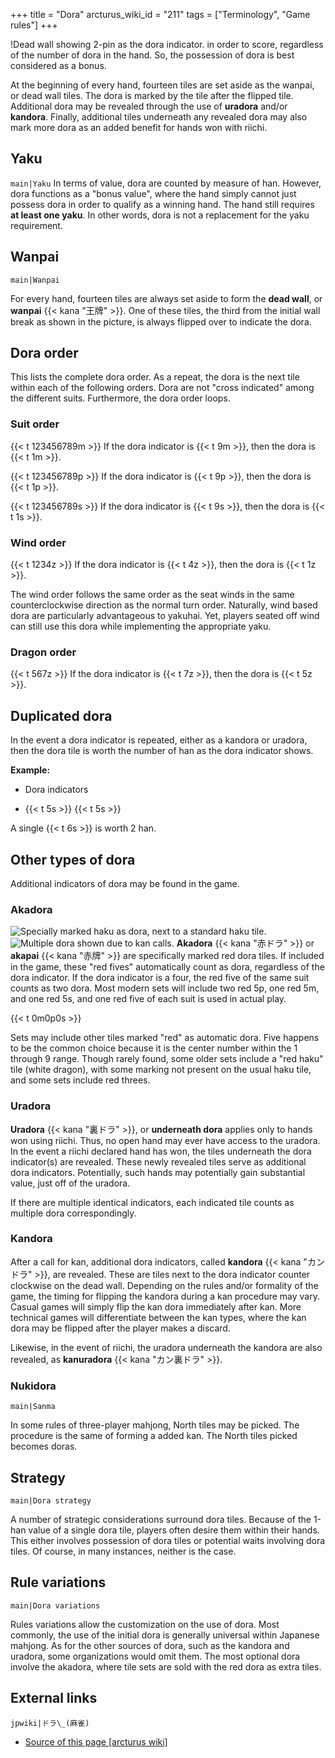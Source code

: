 +++
title = "Dora"
arcturus_wiki_id = "211"
tags = ["Terminology", "Game rules"]
+++

!Dead wall showing 2-pin as the dora indicator. in order to score, regardless of the number of dora in the hand. So, the possession of dora is best considered as a bonus.

At the beginning of every hand, fourteen tiles are set aside as the wanpai, or dead wall tiles. The dora is marked by the tile after the flipped tile. Additional dora may be revealed through the use of **uradora** and/or **kandora**. Finally, additional tiles underneath any revealed dora may also mark more dora as an added benefit for hands won with riichi.

## Yaku

```main|Yaku```
In terms of value, dora are counted by measure of han. However, dora functions as a "bonus value", where the hand simply cannot just possess dora in order to qualify as a winning hand. The hand still requires **at least one yaku**. In other words, dora is not a replacement for the yaku requirement.

## Wanpai

```main|Wanpai```

For every hand, fourteen tiles are always set aside to form the **dead wall**, or **wanpai** {{< kana "王牌" >}}. One of these tiles, the third from the initial wall break as shown in the picture, is always flipped over to indicate the dora.

## Dora order

This lists the complete dora order. As a repeat, the dora is the next tile within each of the following orders. Dora are not "cross indicated" among the different suits. Furthermore, the dora order loops.

### Suit order

{{< t 123456789m >}} If the dora indicator is {{< t 9m >}}, then the dora is {{< t 1m >}}.

{{< t 123456789p >}} If the dora indicator is {{< t 9p >}}, then the dora is {{< t 1p >}}.

{{< t 123456789s >}} If the dora indicator is {{< t 9s >}}, then the dora is {{< t 1s >}}.

### Wind order

{{< t 1234z >}} If the dora indicator is {{< t 4z >}}, then the dora is {{< t 1z >}}.

The wind order follows the same order as the seat winds in the same counterclockwise direction as the normal turn order. Naturally, wind based dora are particularly advantageous to yakuhai. Yet, players seated off wind can still use this dora while implementing the appropriate yaku.

### Dragon order

{{< t 567z >}} If the dora indicator is {{< t 7z >}}, then the dora is {{< t 5z >}}.

## Duplicated dora

In the event a dora indicator is repeated, either as a kandora or uradora, then the dora tile is worth the number of han as the dora indicator shows.

**Example:**

  - Dora indicators

<!-- end list -->

  -   
    {{< t 5s >}} {{< t 5s >}}

A single {{< t 6s >}} is worth 2 han.

## Other types of dora

Additional indicators of dora may be found in the game.

### Akadora

![Specially marked haku as dora, next to a standard haku tile.](Dora_Haku.jpg "Specially marked haku as dora, next to a standard haku tile.")
![Multiple dora shown due to [kan calls](http://tenhou.net/0/?log=2014081810gm-0009-7447-935af6c5&tw=1&ts=5).](Kandora.png "Multiple dora shown due to kan calls.")
**Akadora** {{< kana "赤ドラ" >}} or **akapai** {{< kana "赤牌" >}} are specifically marked red dora tiles. If included in the game, these "red fives" automatically count as dora, regardless of the dora indicator. If the dora indicator is a four, the red five of the same suit counts as two dora. Most modern sets will include two red 5p, one red 5m, and one red 5s, and one red five of each suit is used in actual play.

{{< t 0m0p0s >}}

Sets may include other tiles marked "red" as automatic dora. Five happens to be the common choice because it is the center number within the 1 through 9 range. Though rarely found, some older sets include a "red haku" tile (white dragon), with some marking not present on the usual haku tile, and some sets include red threes.

### Uradora

**Uradora** {{< kana "裏ドラ" >}}, or **underneath dora** applies only to hands won using riichi. Thus, no open hand may ever have access to the uradora. In the event a riichi declared hand has won, the tiles underneath the dora indicator(s) are revealed. These newly revealed tiles serve as additional dora indicators. Potentially, such hands may potentially gain substantial value, just off of the uradora.

If there are multiple identical indicators, each indicated tile counts as multiple dora correspondingly.

### Kandora

After a call for kan, additional dora indicators, called **kandora** {{< kana "カンドラ" >}}, are revealed. These are tiles next to the dora indicator counter clockwise on the dead wall. Depending on the rules and/or formality of the game, the timing for flipping the kandora during a kan procedure may vary. Casual games will simply flip the kan dora immediately after kan. More technical games will differentiate between the kan types, where the kan dora may be flipped after the player makes a discard.

Likewise, in the event of riichi, the uradora underneath the kandora are also revealed, as **kanuradora** {{< kana "カン裏ドラ" >}}.

### Nukidora

```main|Sanma```

In some rules of three-player mahjong, North tiles may be picked. The procedure is the same of forming a added kan. The North tiles picked becomes doras.

## Strategy

```main|Dora strategy```

A number of strategic considerations surround dora tiles. Because of the 1-han value of a single dora tile, players often desire them within their hands. This either involves possession of dora tiles or potential waits involving dora tiles. Of course, in many instances, neither is the case.

## Rule variations

```main|Dora variations```

Rules variations allow the customization on the use of dora. Most commonly, the use of the initial dora is generally universal within Japanese mahjong. As for the other sources of dora, such as the kandora and uradora, some organizations would omit them. The most optional dora involve the akadora, where tile sets are sold with the red dora as extra tiles.

## External links

```jpwiki|ドラ\_(麻雀)```
- [Source of this page [arcturus wiki]](http://arcturus.su/wiki/Dora)